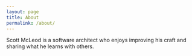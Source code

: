 ```yaml
---
layout: page
title: About
permalink: /about/
---
```


Scott McLeod is a software architect who enjoys improving his craft and sharing what he learns with others.